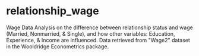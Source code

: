 # relationship_wage
Wage Data Analysis on the difference between relationship status and wage (Married, Nonmarried, &amp; Single), and how other variables: Education, Experience, &amp; Income are influenced. Data retrieved from "Wage2" dataset in the Wooldridge Econometrics package.
